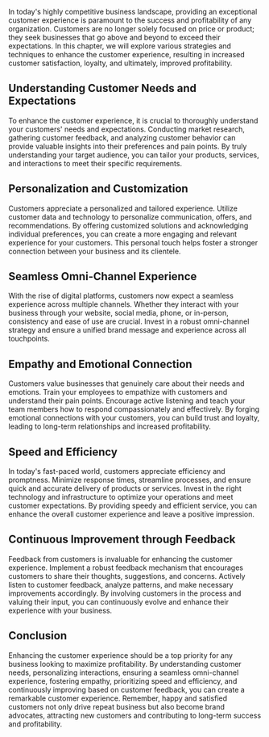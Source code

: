 
In today's highly competitive business landscape, providing an exceptional customer experience is paramount to the success and profitability of any organization. Customers are no longer solely focused on price or product; they seek businesses that go above and beyond to exceed their expectations. In this chapter, we will explore various strategies and techniques to enhance the customer experience, resulting in increased customer satisfaction, loyalty, and ultimately, improved profitability.

Understanding Customer Needs and Expectations
---------------------------------------------

To enhance the customer experience, it is crucial to thoroughly understand your customers' needs and expectations. Conducting market research, gathering customer feedback, and analyzing customer behavior can provide valuable insights into their preferences and pain points. By truly understanding your target audience, you can tailor your products, services, and interactions to meet their specific requirements.

Personalization and Customization
---------------------------------

Customers appreciate a personalized and tailored experience. Utilize customer data and technology to personalize communication, offers, and recommendations. By offering customized solutions and acknowledging individual preferences, you can create a more engaging and relevant experience for your customers. This personal touch helps foster a stronger connection between your business and its clientele.

Seamless Omni-Channel Experience
--------------------------------

With the rise of digital platforms, customers now expect a seamless experience across multiple channels. Whether they interact with your business through your website, social media, phone, or in-person, consistency and ease of use are crucial. Invest in a robust omni-channel strategy and ensure a unified brand message and experience across all touchpoints.

Empathy and Emotional Connection
--------------------------------

Customers value businesses that genuinely care about their needs and emotions. Train your employees to empathize with customers and understand their pain points. Encourage active listening and teach your team members how to respond compassionately and effectively. By forging emotional connections with your customers, you can build trust and loyalty, leading to long-term relationships and increased profitability.

Speed and Efficiency
--------------------

In today's fast-paced world, customers appreciate efficiency and promptness. Minimize response times, streamline processes, and ensure quick and accurate delivery of products or services. Invest in the right technology and infrastructure to optimize your operations and meet customer expectations. By providing speedy and efficient service, you can enhance the overall customer experience and leave a positive impression.

Continuous Improvement through Feedback
---------------------------------------

Feedback from customers is invaluable for enhancing the customer experience. Implement a robust feedback mechanism that encourages customers to share their thoughts, suggestions, and concerns. Actively listen to customer feedback, analyze patterns, and make necessary improvements accordingly. By involving customers in the process and valuing their input, you can continuously evolve and enhance their experience with your business.

Conclusion
----------

Enhancing the customer experience should be a top priority for any business looking to maximize profitability. By understanding customer needs, personalizing interactions, ensuring a seamless omni-channel experience, fostering empathy, prioritizing speed and efficiency, and continuously improving based on customer feedback, you can create a remarkable customer experience. Remember, happy and satisfied customers not only drive repeat business but also become brand advocates, attracting new customers and contributing to long-term success and profitability.
